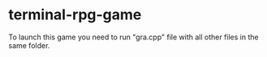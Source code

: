 # terminal-rpg-game
To launch this game you need to run "gra.cpp" file with all other files in the same folder.
